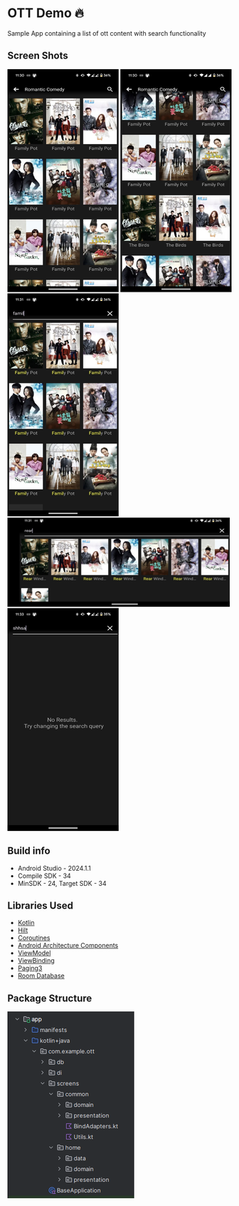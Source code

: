 # OTT Demo 🔥
Sample App containing a list of ott content with search functionality

## Screen Shots ##
<img src="https://raw.githubusercontent.com/darshan-miskin/storage/master/Screenshot_20240620-113041.png" width="250" height="500"> <img src="https://raw.githubusercontent.com/darshan-miskin/storage/master/Screenshot_20240620-113049.png" width="250" height="500"> <img src="https://raw.githubusercontent.com/darshan-miskin/storage/master/Screenshot_20240620-113109.png" width="250" height="500"> <img src="https://raw.githubusercontent.com/darshan-miskin/storage/master/Screenshot_20240620-113135.png" width="500" height="200"> <img src="https://raw.githubusercontent.com/darshan-miskin/storage/master/Screenshot_20240620-113351.png" width="250" height="500">

## Build info ##
* Android Studio - 2024.1.1
* Compile SDK - 34
* MinSDK - 24, Target SDK - 34

## Libraries Used ##

* <a href="https://kotlinlang.org/">Kotlin</a>
* <a href="https://developer.android.com/training/dependency-injection/hilt-android">Hilt</a>
* <a href="https://kotlinlang.org/docs/reference/coroutines-overview.html">Coroutines</a>
* <a href="https://developer.android.com/topic/libraries/architecture">Android Architecture Components</a>
* <a href="https://developer.android.com/topic/libraries/architecture/viewmodel">ViewModel</a>
* <a href="https://developer.android.com/topic/libraries/view-binding">ViewBinding</a>
* <a href="https://developer.android.com/topic/libraries/architecture/paging/v3-overview">Paging3</a>
* <a href="https://developer.android.com/training/data-storage/room">Room Database</a>

## Package Structure ##
<img src="https://raw.githubusercontent.com/darshan-miskin/storage/master/package_structure.PNG">
